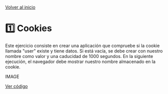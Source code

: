[Volver al inicio](https://github.com/LoganNDE/Ejercicios-PHP/tree/main/3-Ejercicios/#readme)
# 1️⃣ Cookies

Este ejercicio consiste en crear una aplicación que compruebe si la cookie llamada "user" existe y tiene datos. Si está vacía, se debe crear con nuestro nombre como valor y una caducidad de 1000 segundos. En la siguiente ejecución, el navegador debe mostrar nuestro nombre almacenado en la cookie.

IMAGE

[Ver código](https://github.com/LoganNDE/Ejercicios-PHP/blob/main/4-Ejercicios/ejcookies/ejcookies.php)
